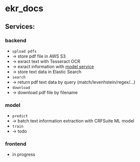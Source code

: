 # ekr_docs

## Services:

### backend
- `upload pdfs`
-  -> store pdf file in AWS S3
-  -> exract text with Tesseract OCR 
-  -> exract information with [model service](##model)
-  -> store text data in Elastic Search
- `search`
- -> return pdf text data by query (match/levenhstein/regex/...)
- `download`
- -> download pdf file by filename

### model
- `predict`
- -> batch text information extraction with CRFSuite ML model
- `train`
- -> todo

### frontend
- in progress
